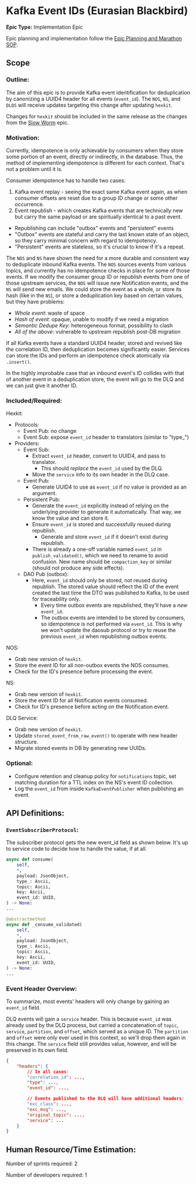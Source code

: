 # Kafka Event IDs (Eurasian Blackbird)
**Epic Type:** Implementation Epic

Epic planning and implementation follow the
[Epic Planning and Marathon SOP](https://docs.ghga-dev.de/main/sops/sop001_epic_planning.html).


## Scope
### Outline:
The aim of this epic is to provide Kafka event identification for deduplication by
canonizing a UUID4 header for all events (`event_id`). The `NOS`, `NS`, and `DLQS` will
receive updates targeting this change after updating `hexkit`.

Changes for `hexkit` should be included in the same release as the changes from the
[Slow Worm](../74-slow-worm/technical_specification.md) epic.

### Motivation:
Currently, idempotence is only achievable
by consumers when they store some portion of an event, directly or indirectly,
in the database. Thus, the method of implementing idempotence is different for each
context. That's not a problem until it is.

Consumer idempotence has to handle two cases:
1. Kafka event replay - seeing the exact same Kafka event again, as when consumer offsets are reset due to a group ID change or some other occurrence.
2. Event republish - which creates Kafka events that are technically new but carry
the same payload or are spiritually identical to a past event.
- Republishing can include "outbox" events and "persistent" events
- "Outbox" events are stateful and carry the last known state of an object, so they
  carry minimal concern with regard to idempotency.
- "Persistent" events are stateless, so it's crucial to know if it's a repeat.

The `NOS` and `NS` have shown the need
for a more durable and consistent way to deduplicate inbound Kafka events. The `NOS`
sources events from various topics, and currently has no idempotence checks in place
for some of those events. If we modify the consumer group ID or republish events from
one of those upstream services, the `NOS` will issue *new* Notification events, and
the `NS` will send new emails. We could store the event as a whole, or store its hash
(like in the `NS`), or store a deduplication key based on certain values, but they
have problems:
- *Whole event*: waste of space
- *Hash of event*: opaque, unable to modify if we need a migration
- *Semantic Dedupe Key*: heterogeneous format, possibility to clash
- *All of the above*: vulnerable to upstream republish post-DB migration

If all Kafka events have a standard UUID4 header, stored and revived like the
correlation ID, then deduplication becomes significantly easier. Services can store
the IDs and perform an idempotence check atomically via `.insert()`.

In the highly improbable case that an inbound event's ID collides with that of another
event in a deduplication store, the event will go to the DLQ and we can just give it
another ID.

### Included/Required:
Hexkit:
- Protocols:
  - Event Pub: no change
  - Event Sub: expose `event_id` header to translators (similar to "type_")
- Providers:
  - Event Sub: 
    - Extract `event_id` header, convert to UUID4, and pass to translator.
      - This should *replace* the `event_id` used by the DLQ.
    - Move the `service` info to its own header in the DLQ case.
  - Event Pub:
    - Generate UUID4 to use as `event_id` if no value is provided as an argument.
  - Persistent Pub:
    - Generate the `event_id` explicitly instead of relying on the underlying provider 
      to generate it automatically. That way, we know the value and can store it.
    - Ensure `event_id` is stored and successfully reused during republish.
      - Generate and store `event_id` if it doesn't exist during republish.
    - There is already a one-off variable named `event_id` in `publish_validated()`,
      which we need to rename to avoid confusion. New name should be `compaction_key`
      or similar (should not produce any side effects).
  - DAO Pub (outbox):
    - Here, `event_id` should only be stored, not reused during republish. The stored
      value should reflect the ID of the event created the last time the DTO was 
      published to Kafka, to be used for traceability only.
      - Every time outbox events are republished, they'll have a *new* `event_id`.
      - The outbox events are intended to be stored by consumers, so idempotence
        is not performed via `event_id`. This is why we won't update the daosub
        protocol or try to reuse the previous `event_id` when republishing outbox
        events.

NOS:
- Grab new version of `hexkit`.
- Store the event ID for all non-outbox events the NOS consumes.
- Check for the ID's presence before processing the event.

NS:
- Grab new version of `hexkit`.
- Store the event ID for all Notification events consumed.
- Check for ID's presence before acting on the Notification event.

DLQ Service:
- Grab new version of `hexkit`.
- Update `stored_event_from_raw_event()` to operate with new header structure.
- Migrate stored events in DB by generating new UUIDs.


### Optional:
- Configure retention and cleanup policy for `notifications` topic, set matching 
  duration for a TTL index on the NS's event ID collection.
- Log the `event_id` from inside `KafkaEventPublisher` when publishing an event.


## API Definitions:

### `EventSubscriberProtocol`:

The subscriber protocol gets the new event_id field as shown below. It's up to service
code to decide how to handle the value, if at all.

```python
async def consume(
    self,
    *,
    payload: JsonObject,
    type_: Ascii,
    topic: Ascii,
    key: Ascii,
    event_id: UUID,
) -> None:
...

@abstractmethod
async def _consume_validated(
    self,
    *,
    payload: JsonObject,
    type_: Ascii,
    topic: Ascii,
    key: Ascii,
    event_id: UUID,
) -> None:
...
```


### Event Header Overview:

To summarize, most events' headers will only change by gaining an `event_id` field.

DLQ events will gain a `service` header. This is because `event_id` was already used
by the DLQ process, but carried a concatenation of `topic`, `service`, `partition`, and
`offset`, which served as a unique ID. The `partition` and `offset` were only ever used
in this context, so we'll drop them again in this change. The `service` field still
provides value, however, and will be preserved in its own field.

```json
{
    "headers": {
        // In all cases:
        "correlation_id": ...,
        "type": ..., 
        "event_id": ...,

        // Events published to the DLQ will have additional headers:
        "exc_class": ...,
        "exc_msg": ...,
        "original_topic": ...,
        "service": ...
    }
}
```


## Human Resource/Time Estimation:

Number of sprints required: 2

Number of developers required: 1
